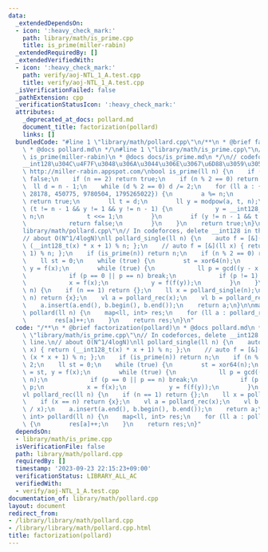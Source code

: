 ```yaml
---
data:
  _extendedDependsOn:
  - icon: ':heavy_check_mark:'
    path: library/math/is_prime.cpp
    title: is_prime(miller-rabin)
  _extendedRequiredBy: []
  _extendedVerifiedWith:
  - icon: ':heavy_check_mark:'
    path: verify/aoj-NTL_1_A.test.cpp
    title: verify/aoj-NTL_1_A.test.cpp
  _isVerificationFailed: false
  _pathExtension: cpp
  _verificationStatusIcon: ':heavy_check_mark:'
  attributes:
    _deprecated_at_docs: pollard.md
    document_title: factorization(pollard)
    links: []
  bundledCode: "#line 1 \"library/math/pollard.cpp\"\n/**\n * @brief factorization(pollard)\n\
    \ * @docs pollard.md\n */\n#line 1 \"library/math/is_prime.cpp\"\n/**\n * @brief\
    \ is_prime(miller-rabin)\n * @docs docs/is_prime.md\n */\n// codeforces\u3067\u306F\
    __int128\u304C\u4F7F\u3048\u306A\u3044\u306E\u3067\u6D88\u3059\u3053\u3068\n//\
    \ http://miller-rabin.appspot.com/\nbool is_prime(ll n) {\n    if (n <= 1) return\
    \ false;\n    if (n == 2) return true;\n    if (n % 2 == 0) return false;\n  \
    \  ll d = n - 1;\n    while (d % 2 == 0) d /= 2;\n    for (ll a : {2, 325, 9375,\
    \ 28178, 450775, 9780504, 1795265022}) {\n        a %= n;\n        if (a == 0)\
    \ return true;\n        ll t = d;\n        ll y = modpow(a, t, n);\n        while\
    \ (t != n - 1 && y != 1 && y != n - 1) {\n            y = __int128_t(y) * y %\
    \ n;\n            t <<= 1;\n        }\n        if (y != n - 1 && t % 2 == 0) {\n\
    \            return false;\n        }\n    }\n    return true;\n}\n#line 6 \"\
    library/math/pollard.cpp\"\n// In codeforces, delete __int128 in the second line.\n\
    // about O(N^1/4logN)\nll pollard_single(ll n) {\n    auto f = [&](ll x) { return\
    \ (__int128_t(x) * x + 1) % n; };\n    // auto f = [&](ll x) { return (x * x +\
    \ 1) % n; };\n    if (is_prime(n)) return n;\n    if (n % 2 == 0) return 2;\n\
    \    ll st = 0;\n    while (true) {\n        st = xor64(n);\n        ll x = st,\
    \ y = f(x);\n        while (true) {\n            ll p = gcd((y - x + n), n);\n\
    \            if (p == 0 || p == n) break;\n            if (p != 1) return p;\n\
    \            x = f(x);\n            y = f(f(y));\n        }\n    }\n}\n\nvl pollard_rec(ll\
    \ n) {\n    if (n == 1) return {};\n    ll x = pollard_single(n);\n    if (x ==\
    \ n) return {x};\n    vl a = pollard_rec(x);\n    vl b = pollard_rec(n / x);\n\
    \    a.insert(a.end(), b.begin(), b.end());\n    return a;\n}\n\nmap<ll, int>\
    \ pollard(ll n) {\n    map<ll, int> res;\n    for (ll a : pollard_rec(n)) {\n\
    \        res[a]++;\n    }\n    return res;\n}\n"
  code: "/**\n * @brief factorization(pollard)\n * @docs pollard.md\n */\n#include\
    \ \"library/math/is_prime.cpp\"\n// In codeforces, delete __int128 in the second\
    \ line.\n// about O(N^1/4logN)\nll pollard_single(ll n) {\n    auto f = [&](ll\
    \ x) { return (__int128_t(x) * x + 1) % n; };\n    // auto f = [&](ll x) { return\
    \ (x * x + 1) % n; };\n    if (is_prime(n)) return n;\n    if (n % 2 == 0) return\
    \ 2;\n    ll st = 0;\n    while (true) {\n        st = xor64(n);\n        ll x\
    \ = st, y = f(x);\n        while (true) {\n            ll p = gcd((y - x + n),\
    \ n);\n            if (p == 0 || p == n) break;\n            if (p != 1) return\
    \ p;\n            x = f(x);\n            y = f(f(y));\n        }\n    }\n}\n\n\
    vl pollard_rec(ll n) {\n    if (n == 1) return {};\n    ll x = pollard_single(n);\n\
    \    if (x == n) return {x};\n    vl a = pollard_rec(x);\n    vl b = pollard_rec(n\
    \ / x);\n    a.insert(a.end(), b.begin(), b.end());\n    return a;\n}\n\nmap<ll,\
    \ int> pollard(ll n) {\n    map<ll, int> res;\n    for (ll a : pollard_rec(n))\
    \ {\n        res[a]++;\n    }\n    return res;\n}"
  dependsOn:
  - library/math/is_prime.cpp
  isVerificationFile: false
  path: library/math/pollard.cpp
  requiredBy: []
  timestamp: '2023-09-23 22:15:23+09:00'
  verificationStatus: LIBRARY_ALL_AC
  verifiedWith:
  - verify/aoj-NTL_1_A.test.cpp
documentation_of: library/math/pollard.cpp
layout: document
redirect_from:
- /library/library/math/pollard.cpp
- /library/library/math/pollard.cpp.html
title: factorization(pollard)
---
```

